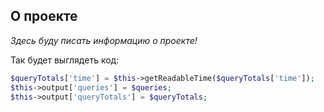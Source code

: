 ## О проекте
*Здесь буду писать информацию о проекте!*

Так будет выглядеть код:

```php
$queryTotals['time'] = $this->getReadableTime($queryTotals['time']);
$this->output['queries'] = $queries;
$this->output['queryTotals'] = $queryTotals;
```